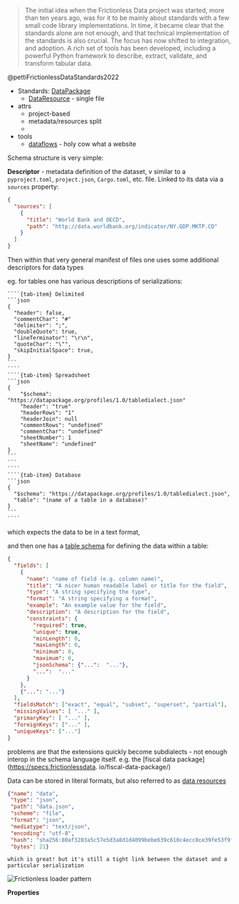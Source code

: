 > The initial idea when the Frictionless Data project was started, 
> more than ten years ago, was for it to be mainly  about standards with 
> a few small code library implementations. 
> In time, it became clear that the standards  alone are not enough, 
> and that technical implementation of the standards is also crucial. 
> The focus has now  shifted to integration, and adoption. 
> A rich set of tools has been developed, 
> including a powerful Python  framework to describe, extract, validate, and transform tabular data.

@pettiFrictionlessDataStandards2022


- Standards: [DataPackage](https://datapackage.org/)
  - [DataResource](https://datapackage.org/standard/data-resource/) - single file
- attrs
  - project-based
  - metadata/resources split
  - 
- tools
  - [dataflows](https://www.dataflows.org/) - holy cow what a website 

Schema structure is very simple:

**Descriptor** - metadata definition of the dataset, v similar to a `pyproject.toml`,
`project.json`, `Cargo.toml`, etc. file. Linked to its data via a `sources` property:

```json
{
  "sources": [
    {
      "title": "World Bank and OECD",
      "path": "http://data.worldbank.org/indicator/NY.GDP.MKTP.CD"
    }
  ]
}
```

Then within that very general manifest of files one uses some additional descriptors for data types

eg. for tables one has various descriptions of serializations:

`````{tab-set}
````{tab-item} Delimited
```json
{
  "header": false,
  "commentChar": "#"
  "delimiter": ";",
  "doubleQuote": true,
  "lineTerminator": "\r\n",
  "quoteChar": "\"",
  "skipInitialSpace": true,
}
```
````
````{tab-item} Spreadsheet
```json
{
    "$schema": "https://datapackage.org/profiles/1.0/tabledialect.json"
    "header": "true"
    "headerRows": "1"
    "headerJoin": null
    "commentRows": "undefined" 
    "commentChar": "undefined" 
    "sheetNumber": 1
    "sheetName": "undefined"
}
```
```
````
````{tab-item} Database
```json
{
  "$schema": "https://datapackage.org/profiles/1.0/tabledialect.json",
  "table": "(name of a table in a database)"
}
```
````
`````

which expects the data to be in a text format,

and then one has a [table schema](https://datapackage.org/standard/table-schema/) for defining the data within a table:

```json
{
  "fields": [
    {
      "name": "name of field (e.g. column name)",
      "title": "A nicer human readable label or title for the field",
      "type": "A string specifying the type",
      "format": "A string specifying a format",
      "example": "An example value for the field",
      "description": "A description for the field",
      "constraints": {
        "required": true,
        "unique": true,
        "minLength": 0,
        "maxLength": 0,
        "minimum": 0,
        "maximum": 0,
        "jsonSchema": {"...":  "..."},
        "...":  "..."
      }
    },
    {"...": "..."}
  ],
  "fieldsMatch": ["exact", "equal", "subset", "superset", "partial"],
  "missingValues": [ "..." ],
  "primaryKey": [ "..." ],
  "foreignKeys": ["..." ],
  "uniqueKeys": ["..."]
}
```

problems are that the extensions quickly become subdialects - 
not enough interop in the schema language itself. e.g. the [fiscal data package](https://specs.frictionlessdata.
io/fiscal-data-package/)

Data can be stored in literal formats, but also referred to as [data resources](https://framework.frictionlessdata.io/docs/resources/json.html)

```json
{"name": "data",
 "type": "json",
 "path": "data.json",
 "scheme": "file",
 "format": "json",
 "mediatype": "text/json",
 "encoding": "utf-8",
 "hash": "sha256:80af3283a5c57e5d3a8d1d4099bebe639c610c4ecc8ce39fe53f9f9d9c441c4a",
 "bytes": 21}

```

```{draft}
which is great! but it's still a tight link between the dataset and a particular serialization
```

![Frictionless loader pattern](https://framework.frictionlessdata.io/assets/reading.png)


**Properties**